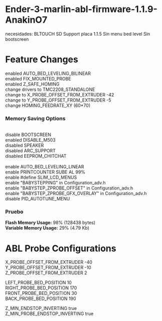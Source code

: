 Ender-3-marlin-abl-firmware-1.1.9-AnakinO7
=========================

necesidades:
BLTOUCH
SD Support
placa 1.1.5
Sin menu bed level
Sin bootscreen

Feature Changes
=========================

enabled AUTO_BED_LEVELING_BILINEAR</br>
enabled FIX_MOUNTED_PROBE</br>
enabled Z_SAFE_HOMING</br>
change drivers to TMC2208_STANDALONE</br>
change to X_PROBE_OFFSET_FROM_EXTRUDER -42</br>
change to Y_PROBE_OFFSET_FROM_EXTRUDER -5</br>
change HOMING_FEEDRATE_XY (60*70)

<h3>Memory Saving Options</h3></br>
disable BOOTSCREEN</br>
enabled DISABLE_M503</br>
disabled SPEAKER</br>
disabled ARC_SUPPORT</br>
disabled EEPROM_CHITCHAT</br></br>
enable AUTO_BED_LEVELING_LINEAR</br>
enable PRINTCOUNTER SUBE AL 99%</br>
enable #define SLIM_LCD_MENUS</br>
enable "BABYSTEPPING" in Configuration_adv.h</br>
enable "BABYSTEP_ZPROBE_OFFSET" in Configuration_adv.h</br>
enable "BABYSTEP_ZPROBE_GFX_OVERLAY" in Configuration_adv.h</br>
disable PID_AUTOTUNE_MENU</br>

<h3>Pruebo</h3>

<b>Flash Memory Usage:</b> 98% (128438 bytes)</br>
<b>Variable Memory Usage:</b> 29% (4.79 Kb)</br>

ABL Probe Configurations
=========================

X_PROBE_OFFSET_FROM_EXTRUDER -40</br>
Y_PROBE_OFFSET_FROM_EXTRUDER -10</br>
Z_PROBE_OFFSET_FROM_EXTRUDER 2</br>

LEFT_PROBE_BED_POSITION 10</br>
RIGHT_PROBE_BED_POSITION 170</br>
FRONT_PROBE_BED_POSITION 30</br>
BACK_PROBE_BED_POSITION 190</br>

Z_MIN_ENDSTOP_INVERTING true</br>
Z_MIN_PROBE_ENDSTOP_INVERTING true</br>
